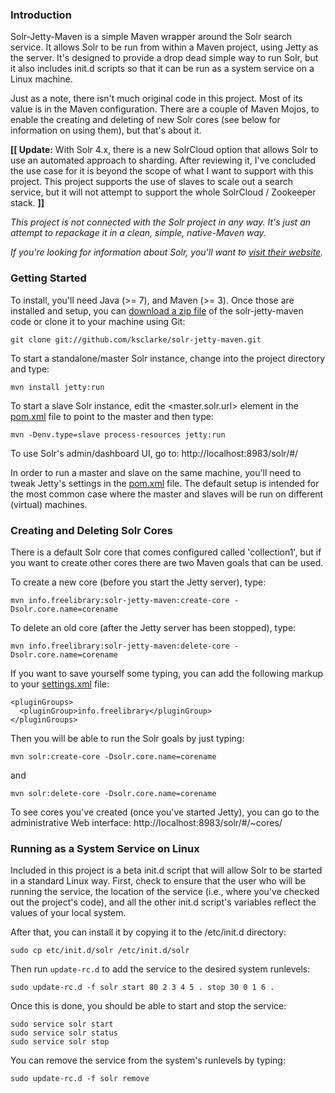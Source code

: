 ### Introduction

Solr-Jetty-Maven is a simple Maven wrapper around the Solr search service.  It allows Solr to be run from within a Maven project, using Jetty as the server.  It's designed to provide a drop dead simple way to run Solr, but it also includes init.d scripts so that it can be run as a system service on a Linux machine.

Just as a note, there isn't much original code in this project.  Most of its value is in the Maven configuration.  There are a couple of Maven Mojos, to enable the creating and deleting of new Solr cores (see below for information on using them), but that's about it.

**[[ Update:** With Solr 4.x, there is a new SolrCloud option that allows Solr to use an automated approach to sharding. After reviewing it, I've concluded the use case for it is beyond the scope of what I want to support with this project. This project supports the use of slaves to scale out a search service, but it will not attempt to support the whole SolrCloud / Zookeeper stack. **]]**

_This project is not connected with the Solr project in any way.  It's just an attempt to repackage it in a clean, simple, native-Maven way._

_If you're looking for information about Solr, you'll want to <a href="http://lucene.apache.org/solr/">visit their website</a>._

### Getting Started

To install, you'll need Java (>= 7), and Maven (>= 3). Once those are installed and setup, you can <a href="https://github.com/ksclarke/solr-jetty-maven/archive/master.zip">download a zip file</a> of the solr-jetty-maven code or clone it to your machine using Git:

    git clone git://github.com/ksclarke/solr-jetty-maven.git

To start a standalone/master Solr instance, change into the project directory and type:

    mvn install jetty:run

To start a slave Solr instance, edit the <master.solr.url> element in the <a href="https://github.com/ksclarke/solr-jetty-maven/blob/master/pom.xml">pom.xml</a> file to point to the master and then type:

    mvn -Denv.type=slave process-resources jetty:run

To use Solr's admin/dashboard UI, go to: http://localhost:8983/solr/#/

In order to run a master and slave on the same machine, you'll need to tweak Jetty's settings in the <a href="https://github.com/ksclarke/solr-jetty-maven/blob/master/pom.xml">pom.xml</a> file. The default setup is intended for the most common case where the master and slaves will be run on different (virtual) machines.

### Creating and Deleting Solr Cores

There is a default Solr core that comes configured called 'collection1', but if you want to create other cores there are two Maven goals that can be used.

To create a new core (before you start the Jetty server), type:

    mvn info.freelibrary:solr-jetty-maven:create-core -Dsolr.core.name=corename

To delete an old core (after the Jetty server has been stopped), type:

    mvn info.freelibrary:solr-jetty-maven:delete-core -Dsolr.core.name=corename

If you want to save yourself some typing, you can add the following markup to your <a href="http://maven.apache.org/settings.html" target="_new">settings.xml</a> file:

    <pluginGroups>
      <pluginGroup>info.freelibrary</pluginGroup>
    </pluginGroups>

Then you will be able to run the Solr goals by just typing:

    mvn solr:create-core -Dsolr.core.name=corename

and

    mvn solr:delete-core -Dsolr.core.name=corename

To see cores you've created (once you've started Jetty), you can go to the administrative Web interface: http://localhost:8983/solr/#/~cores/

### Running as a System Service on Linux

Included in this project is a beta init.d script that will allow Solr to be started in a standard Linux way. First, check to ensure that the user who will be running the service, the location of the service (i.e., where you've checked out the project's code), and all the other init.d script's variables reflect the values of your local system.

After that, you can install it by copying it to the /etc/init.d directory:

    sudo cp etc/init.d/solr /etc/init.d/solr

Then run `update-rc.d` to add the service to the desired system runlevels:

    sudo update-rc.d -f solr start 80 2 3 4 5 . stop 30 0 1 6 .

Once this is done, you should be able to start and stop the service:

    sudo service solr start
    sudo service solr status
    sudo service solr stop

You can remove the service from the system's runlevels by typing:

    sudo update-rc.d -f solr remove
